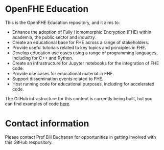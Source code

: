 # OpenFHE Education
This is the OpenFHE Education repository, and it aims to:

* Enhance the adoption of Fully Homomorphic Encryption (FHE) within academia, the public sector and industry.
* Create an educational base for FHE across a range of stakeholders.
* Provide useful tutorials related to key topics and principles in FHE.
* Develop education use cases using a range of programming languages, including for C++ and Python.
* Create an infrastructure for Jupyter notebooks for the integration of FHE code.
* Provide use cases for educational material in FHE.
* Support dissemination events related to FHE.
* Host running code for educational purposes, including for accelerated code.

The GitHub infrastructure for this content is currently being built, but you can find examples of code [here](https://asecuritysite.com/openfhe).

# Contact information
Please contact Prof Bill Buchanan for opportunities in getting involved with this GitHub respository.
